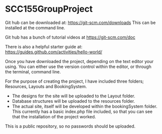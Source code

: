 # SCC155GroupProject
Git hub can be downloaded at: https://git-scm.com/downloads
This can be installed at the command line.

Git hub has a bunch of tutorial videos at https://git-scm.com/doc

There is also a helpful starter guide at: https://guides.github.com/activities/hello-world/

Once you have downloaded the project, depending on the text editor your using.  You can either use the version control within the editor, or through the terminal, command line.

For the purpose of creating the project, I have included three folders; Resources, Layouts and BookingSystem.  
  * The designs for the site will be uploaded to the Layout folder.
  * Database structures will be uploaded to the resources folder.
  * The actual site, itself will be developed within the bookingSystem folder. This currently has a basic index.php file included, so that you can see that the installation of the project worked.

This is a public repository, so no passwords should be uploaded.



